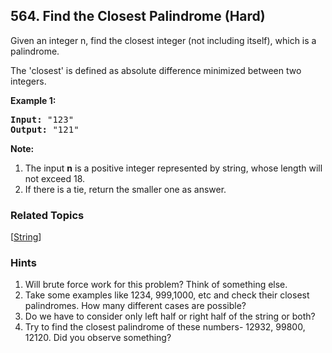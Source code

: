 <!--|This file generated by command(leetcode description); DO NOT EDIT.    |-->
<!--+----------------------------------------------------------------------+-->
<!--|@author    Openset <openset.wang@gmail.com>                           |-->
<!--|@link      https://github.com/openset                                 |-->
<!--|@home      https://github.com/openset/leetcode                        |-->
<!--+----------------------------------------------------------------------+-->

## 564. Find the Closest Palindrome (Hard)

<p>Given an integer n, find the closest integer (not including itself), which is a palindrome. </p>

<p>The 'closest' is defined as absolute difference minimized between two integers.</p>

<p><b>Example 1:</b><br />
<pre>
<b>Input:</b> "123"
<b>Output:</b> "121"
</pre>
</p>

<p><b>Note:</b><br>
<ol>
<li>The input <b>n</b> is a positive integer represented by string, whose length will not exceed 18.</li>
<li>If there is a tie, return the smaller one as answer.</li>
</ol>
</p>

### Related Topics
  [[String](https://github.com/openset/leetcode/tree/master/tag/string/README.md)]

### Hints
  1. Will brute force work for this problem? Think of something else.
  1. Take some examples like 1234, 999,1000, etc and check their closest palindromes. How many different cases are possible?
  1. Do we have to consider only left half or right half of the string or both?
  1. Try to find the closest palindrome of these numbers- 12932, 99800, 12120. Did you observe something?
